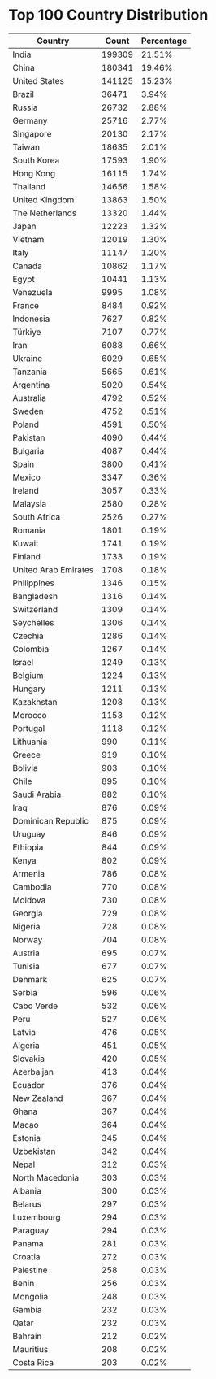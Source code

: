 # Top 100 Country Distribution
| Country | Count | Percentage |
|----|----|----|
| India | 199309 | 21.51% |
| China | 180341 | 19.46% |
| United States | 141125 | 15.23% |
| Brazil | 36471 | 3.94% |
| Russia | 26732 | 2.88% |
| Germany | 25716 | 2.77% |
| Singapore | 20130 | 2.17% |
| Taiwan | 18635 | 2.01% |
| South Korea | 17593 | 1.90% |
| Hong Kong | 16115 | 1.74% |
| Thailand | 14656 | 1.58% |
| United Kingdom | 13863 | 1.50% |
| The Netherlands | 13320 | 1.44% |
| Japan | 12223 | 1.32% |
| Vietnam | 12019 | 1.30% |
| Italy | 11147 | 1.20% |
| Canada | 10862 | 1.17% |
| Egypt | 10441 | 1.13% |
| Venezuela | 9995 | 1.08% |
| France | 8484 | 0.92% |
| Indonesia | 7627 | 0.82% |
| Türkiye | 7107 | 0.77% |
| Iran | 6088 | 0.66% |
| Ukraine | 6029 | 0.65% |
| Tanzania | 5665 | 0.61% |
| Argentina | 5020 | 0.54% |
| Australia | 4792 | 0.52% |
| Sweden | 4752 | 0.51% |
| Poland | 4591 | 0.50% |
| Pakistan | 4090 | 0.44% |
| Bulgaria | 4087 | 0.44% |
| Spain | 3800 | 0.41% |
| Mexico | 3347 | 0.36% |
| Ireland | 3057 | 0.33% |
| Malaysia | 2580 | 0.28% |
| South Africa | 2526 | 0.27% |
| Romania | 1801 | 0.19% |
| Kuwait | 1741 | 0.19% |
| Finland | 1733 | 0.19% |
| United Arab Emirates | 1708 | 0.18% |
| Philippines | 1346 | 0.15% |
| Bangladesh | 1316 | 0.14% |
| Switzerland | 1309 | 0.14% |
| Seychelles | 1306 | 0.14% |
| Czechia | 1286 | 0.14% |
| Colombia | 1267 | 0.14% |
| Israel | 1249 | 0.13% |
| Belgium | 1224 | 0.13% |
| Hungary | 1211 | 0.13% |
| Kazakhstan | 1208 | 0.13% |
| Morocco | 1153 | 0.12% |
| Portugal | 1118 | 0.12% |
| Lithuania | 990 | 0.11% |
| Greece | 919 | 0.10% |
| Bolivia | 903 | 0.10% |
| Chile | 895 | 0.10% |
| Saudi Arabia | 882 | 0.10% |
| Iraq | 876 | 0.09% |
| Dominican Republic | 875 | 0.09% |
| Uruguay | 846 | 0.09% |
| Ethiopia | 844 | 0.09% |
| Kenya | 802 | 0.09% |
| Armenia | 786 | 0.08% |
| Cambodia | 770 | 0.08% |
| Moldova | 730 | 0.08% |
| Georgia | 729 | 0.08% |
| Nigeria | 728 | 0.08% |
| Norway | 704 | 0.08% |
| Austria | 695 | 0.07% |
| Tunisia | 677 | 0.07% |
| Denmark | 625 | 0.07% |
| Serbia | 596 | 0.06% |
| Cabo Verde | 532 | 0.06% |
| Peru | 527 | 0.06% |
| Latvia | 476 | 0.05% |
| Algeria | 451 | 0.05% |
| Slovakia | 420 | 0.05% |
| Azerbaijan | 413 | 0.04% |
| Ecuador | 376 | 0.04% |
| New Zealand | 367 | 0.04% |
| Ghana | 367 | 0.04% |
| Macao | 364 | 0.04% |
| Estonia | 345 | 0.04% |
| Uzbekistan | 342 | 0.04% |
| Nepal | 312 | 0.03% |
| North Macedonia | 303 | 0.03% |
| Albania | 300 | 0.03% |
| Belarus | 297 | 0.03% |
| Luxembourg | 294 | 0.03% |
| Paraguay | 294 | 0.03% |
| Panama | 281 | 0.03% |
| Croatia | 272 | 0.03% |
| Palestine | 258 | 0.03% |
| Benin | 256 | 0.03% |
| Mongolia | 248 | 0.03% |
| Gambia | 232 | 0.03% |
| Qatar | 232 | 0.03% |
| Bahrain | 212 | 0.02% |
| Mauritius | 208 | 0.02% |
| Costa Rica | 203 | 0.02% |
